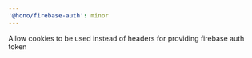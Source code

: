 ```yaml
---
'@hono/firebase-auth': minor
---
```


Allow cookies to be used instead of headers for providing firebase auth token
